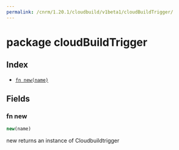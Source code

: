```yaml
---
permalink: /cnrm/1.20.1/cloudbuild/v1beta1/cloudBuildTrigger/
---
```


# package cloudBuildTrigger



## Index

* [`fn new(name)`](#fn-new)

## Fields

### fn new

```ts
new(name)
```

new returns an instance of Cloudbuildtrigger
